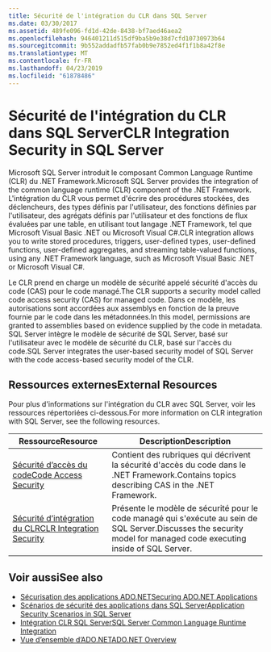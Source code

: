 ```yaml
---
title: Sécurité de l'intégration du CLR dans SQL Server
ms.date: 03/30/2017
ms.assetid: 489fe096-fd1d-42de-8438-bf7aed46aea2
ms.openlocfilehash: 946401211d515df9ba5b9e38d7cfd10730973b64
ms.sourcegitcommit: 9b552addadfb57fab0b9e7852ed4f1f1b8a42f8e
ms.translationtype: MT
ms.contentlocale: fr-FR
ms.lasthandoff: 04/23/2019
ms.locfileid: "61878486"
---
```

# <a name="clr-integration-security-in-sql-server"></a><span data-ttu-id="d07f7-102">Sécurité de l'intégration du CLR dans SQL Server</span><span class="sxs-lookup"><span data-stu-id="d07f7-102">CLR Integration Security in SQL Server</span></span>
<span data-ttu-id="d07f7-103">Microsoft SQL Server introduit le composant Common Language Runtime (CLR) du .NET Framework.</span><span class="sxs-lookup"><span data-stu-id="d07f7-103">Microsoft SQL Server provides the integration of the common language runtime (CLR) component of the .NET Framework.</span></span> <span data-ttu-id="d07f7-104">L'intégration du CLR vous permet d'écrire des procédures stockées, des déclencheurs, des types définis par l'utilisateur, des fonctions définies par l'utilisateur, des agrégats définis par l'utilisateur et des fonctions de flux évaluées par une table, en utilisant tout langage .NET Framework, tel que Microsoft Visual Basic .NET ou Microsoft Visual C#.</span><span class="sxs-lookup"><span data-stu-id="d07f7-104">CLR integration allows you to write stored procedures, triggers, user-defined types, user-defined functions, user-defined aggregates, and streaming table-valued functions, using any .NET Framework language, such as Microsoft Visual Basic .NET or Microsoft Visual C#.</span></span>  
  
 <span data-ttu-id="d07f7-105">Le CLR prend en charge un modèle de sécurité appelé sécurité d'accès du code (CAS) pour le code managé.</span><span class="sxs-lookup"><span data-stu-id="d07f7-105">The CLR supports a security model called code access security (CAS) for managed code.</span></span> <span data-ttu-id="d07f7-106">Dans ce modèle, les autorisations sont accordées aux assemblys en fonction de la preuve fournie par le code dans les métadonnées.</span><span class="sxs-lookup"><span data-stu-id="d07f7-106">In this model, permissions are granted to assemblies based on evidence supplied by the code in metadata.</span></span> <span data-ttu-id="d07f7-107">SQL Server intègre le modèle de sécurité de SQL Server, basé sur l'utilisateur avec le modèle de sécurité du CLR, basé sur l'accès du code.</span><span class="sxs-lookup"><span data-stu-id="d07f7-107">SQL Server integrates the user-based security model of SQL Server with the code access-based security model of the CLR.</span></span>  
  
## <a name="external-resources"></a><span data-ttu-id="d07f7-108">Ressources externes</span><span class="sxs-lookup"><span data-stu-id="d07f7-108">External Resources</span></span>  
 <span data-ttu-id="d07f7-109">Pour plus d'informations sur l'intégration du CLR avec SQL Server, voir les ressources répertoriées ci-dessous.</span><span class="sxs-lookup"><span data-stu-id="d07f7-109">For more information on CLR integration with SQL Server, see the following resources.</span></span>  
  
|<span data-ttu-id="d07f7-110">Ressource</span><span class="sxs-lookup"><span data-stu-id="d07f7-110">Resource</span></span>|<span data-ttu-id="d07f7-111">Description</span><span class="sxs-lookup"><span data-stu-id="d07f7-111">Description</span></span>|  
|--------------|-----------------|  
|[<span data-ttu-id="d07f7-112">Sécurité d’accès du code</span><span class="sxs-lookup"><span data-stu-id="d07f7-112">Code Access Security</span></span>](../../../../../docs/framework/misc/code-access-security.md)|<span data-ttu-id="d07f7-113">Contient des rubriques qui décrivent la sécurité d'accès du code dans le .NET Framework.</span><span class="sxs-lookup"><span data-stu-id="d07f7-113">Contains topics describing CAS in the .NET Framework.</span></span>|  
|[<span data-ttu-id="d07f7-114">Sécurité d’intégration du CLR</span><span class="sxs-lookup"><span data-stu-id="d07f7-114">CLR Integration Security</span></span>](/sql/relational-databases/clr-integration/security/clr-integration-security)|<span data-ttu-id="d07f7-115">Présente le modèle de sécurité pour le code managé qui s'exécute au sein de SQL Server.</span><span class="sxs-lookup"><span data-stu-id="d07f7-115">Discusses the security model for managed code executing inside of SQL Server.</span></span>|  
  
## <a name="see-also"></a><span data-ttu-id="d07f7-116">Voir aussi</span><span class="sxs-lookup"><span data-stu-id="d07f7-116">See also</span></span>

- [<span data-ttu-id="d07f7-117">Sécurisation des applications ADO.NET</span><span class="sxs-lookup"><span data-stu-id="d07f7-117">Securing ADO.NET Applications</span></span>](../../../../../docs/framework/data/adonet/securing-ado-net-applications.md)
- [<span data-ttu-id="d07f7-118">Scénarios de sécurité des applications dans SQL Server</span><span class="sxs-lookup"><span data-stu-id="d07f7-118">Application Security Scenarios in SQL Server</span></span>](../../../../../docs/framework/data/adonet/sql/application-security-scenarios-in-sql-server.md)
- [<span data-ttu-id="d07f7-119">Intégration CLR SQL Server</span><span class="sxs-lookup"><span data-stu-id="d07f7-119">SQL Server Common Language Runtime Integration</span></span>](../../../../../docs/framework/data/adonet/sql/sql-server-common-language-runtime-integration.md)
- [<span data-ttu-id="d07f7-120">Vue d’ensemble d’ADO.NET</span><span class="sxs-lookup"><span data-stu-id="d07f7-120">ADO.NET Overview</span></span>](../../../../../docs/framework/data/adonet/ado-net-overview.md)
